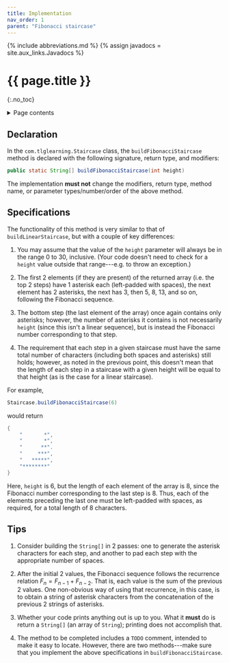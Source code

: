 ```yaml
---
title: Implementation
nav_order: 1
parent: "Fibonacci staircase"
---
```


{% include abbreviations.md %}
{% assign javadocs = site.aux_links.Javadocs %}

# {{ page.title }}
{:.no_toc}

<details markdown="block">
  <summary>Page contents</summary>
* TOC
{:toc}
</details>

## Declaration

In the `com.tlglearning.Staircase` class, the `buildFibonacciStaircase` method is declared with the following signature, return type, and modifiers:

```java
public static String[] buildFibonacciStaircase(int height)
```

The implementation **must not** change the modifiers, return type, method name, or parameter types/number/order of the above method.

## Specifications

The functionality of this method is very similar to that of `buildLinearStaircase`, but with a couple of key differences:

1. You may assume that the value of the `height` parameter will always be in the range 0 to 30, inclusive. (Your code doesn't need to check for a `height` value outside that range---e.g. to throw an exception.) 

2. The first 2 elements (if they are present) of the returned array (i.e. the top 2 steps) have 1 asterisk each (left-padded with spaces), the next element has 2 asterisks, the next has 3, then 5, 8, 13, and so on, following the Fibonacci sequence. 

3. The bottom step (the last element of the array) once again contains only asterisks; however, the number of asterisks it contains is not necessarily `height` (since this isn't a linear sequence), but is instead the Fibonacci number corresponding to that step.

4. The requirement that each step in a given staircase must have the same total number of characters (including both spaces and asterisks) still holds; however, as noted in the previous point, this doesn't mean that the length of each step in a staircase with a given height will be equal to that height (as is the case for a linear staircase).

For example, 

```java
Staircase.buildFibonacciStaircase(6)
```

would return 

```java
{
    "       *",
    "       *",
    "      **".
    "     ***",
    "   *****",
    "********"
}
```

Here, `height` is 6, but the length of each element of the array is 8, since the Fibonacci number corresponding to the last step is 8. Thus, each of the elements preceding the last one must be left-padded with spaces, as required, for a total length of 8 characters.

## Tips

1. Consider building the `String[]` in 2 passes: one to generate the asterisk characters for each step, and another to pad each step with the appropriate number of spaces.

2. After the initial 2 values, the Fibonacci sequence follows the recurrence relation $F_n = F_{n - 1} + F_{n - 2}$. That is, each value is the sum of the previous 2 values. One non-obvious way of using that recurrence, in this case, is to obtain a string of asterisk characters from the concatenation of the previous 2 strings of asterisks.

3. Whether your code prints anything out is up to you. What it **must** do is return a `String[]` (an array of `String`); printing does not accomplish that.

4. The method to be completed includes a `TODO` comment, intended to make it easy to locate. However, there are two methods---make sure that you implement the above specifications in `buildFibonacciStaircase`.
